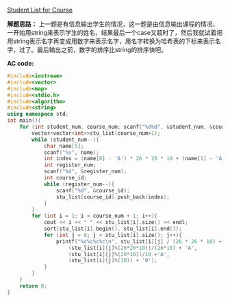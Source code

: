 [Student List for Course](https://www.patest.cn/contests/pat-a-practise/1047)


**解题思路：**
上一题是有信息输出学生的情况，这一题是由信息输出课程的情况，一开始用string来表示学生的姓名，结果最后一个case又超时了，然后我就试着把用string表示名字再变成用数字来表示名字，用名字转换为哈希表的下标来表示名字，过了。最后输出之前，数字的排序比string的排序快吧。

**AC code:**

``` c++
#include<iostream>  
#include<vector>  
#include<map>  
#include<stdio.h>  
#include<algorithm>  
#include<string>  
using namespace std;  
int main(){  
    for (int student_num, course_num; scanf("%d%d", &student_num, &course_num) != EOF;){  
        vector<vector<int>>stu_list(course_num+1);  
        while (student_num--){  
            char name[5];  
            scanf("%s", name);  
            int index = (name[0] - 'A') * 26 * 26 * 10 + (name[1] - 'A') * 26 * 10 + (name[2] - 'A') * 10 + (name[3] - '0');  
            int register_num;  
            scanf("%d", &register_num);  
            int course_id;  
            while (register_num--){  
                scanf("%d", &course_id);  
                stu_list[course_id].push_back(index);  
            }  
        }  
        for (int i = 1; i < course_num + 1; i++){  
            cout << i << " " << stu_list[i].size() << endl;  
            sort(stu_list[i].begin(), stu_list[i].end());  
            for (int j = 0; j < stu_list[i].size(); j++){  
                printf("%c%c%c%c\n", stu_list[i][j] / (26 * 26 * 10) + 'A',  
                    (stu_list[i][j]%(26*26*10))/(26*10) + 'A',  
                    (stu_list[i][j]%(26*10))/10 +'A',  
                    (stu_list[i][j]%(10)) + '0');  
            }  
        }  
    }  
    return 0;  
}  

```